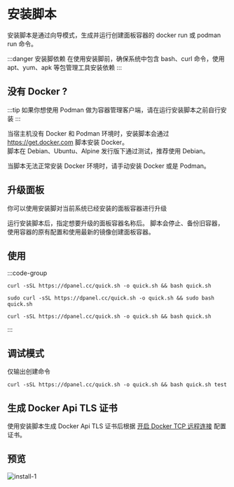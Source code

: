 # 安装脚本

安装脚本是通过向导模式，生成并运行创建面板容器的 docker run 或 podman run 命令。

:::danger 安装脚依赖
在使用安装脚前，确保系统中包含 bash、curl 命令，使用 apt、yum、apk 等包管理工具安装依赖
:::

## 没有 Docker ?

:::tip 
如果你想使用 Podman 做为容器管理客户端，请在运行安装脚本之前自行安装 
:::

当宿主机没有 Docker 和 Podman 环境时，安装脚本会通过 https://get.docker.com 脚本安装 Docker。\
脚本在 Debian、Ubuntu、Alpine 发行版下通过测试，推荐使用 Debian。

当脚本无法正常安装 Docker 环境时，请手动安装 Docker 或是 Podman。

## 升级面板

你可以使用安装脚对当前系统已经安装的面板容器进行升级

运行安装脚本后，指定想要升级的面板容器名称后。
脚本会停止、备份旧容器，使用容器的原有配置和使用最新的镜像创建面板容器。


## 使用

:::code-group

```shell [Root用户]
curl -sSL https://dpanel.cc/quick.sh -o quick.sh && bash quick.sh
```

```shell [普通用户]
sudo curl -sSL https://dpanel.cc/quick.sh -o quick.sh && sudo bash quick.sh
```

```shell [Podman]
curl -sSL https://dpanel.cc/quick.sh -o quick.sh && bash quick.sh
```
:::



## 调试模式

仅输出创建命令

```
curl -sSL https://dpanel.cc/quick.sh -o quick.sh && bash quick.sh test

```

## 生成 Docker Api TLS 证书

使用安装脚本生成 Docker Api TLS 证书后根据 [开启 Docker TCP 远程连接](/manual/system-env-tcp) 配置证书。

## 预览

![install-1](https://cdn.w7.cc/dpanel/install-1.png?t=1)